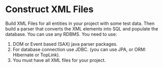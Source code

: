 # Construct XML Files

Build XML Files for all entities in your project with some test data. 
Then build a parser that converts the XML elements into SQL and populate the database.  You can use any RDBMS.  You need to use:
1.	DOM or Event based (SAX) java parser packages.
1.	For database connection use JDBC.  (you can use JPA, or ORM: Hibernate or TopLink).
1.	You must have all XML files for your project.
